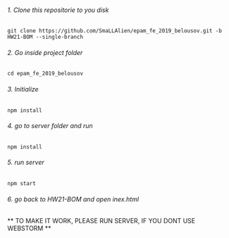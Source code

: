 
###### 1. Clone this repositorie to you disk
```
git clone https://github.com/SmaLLAlien/epam_fe_2019_belousov.git -b HW21-BOM --single-branch
```
###### 2. Go inside project folder
```
cd epam_fe_2019_belousov
```
###### 3. Initialize
```
npm install
```
###### 4. go to server folder and run 
```
npm install
```
###### 5. run server
```
npm start
```
###### 6. go back to HW21-BOM and open inex.html
** TO MAKE IT WORK, PLEASE RUN SERVER, IF YOU DONT USE WEBSTORM **


